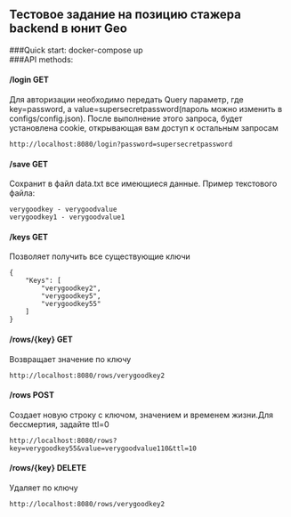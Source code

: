 ## Тестовое задание на позицию стажера backend в юнит Geo
###Quick start:
    docker-compose up   
###API methods:  
#### /login GET
Для авторизации необходимо передать Query параметр, где key=password, а
value=supersecretpassword(пароль можно изменить в configs/config.json).
После выполнение этого запроса, будет установлена cookie, открывающая вам
доступ к остальным запросам
   
    http://localhost:8080/login?password=supersecretpassword
#### /save GET
Сохранит в файл data.txt все имеющиеся данные. Пример
текстового файла:

    verygoodkey - verygoodvalue 
    verygoodkey1 - verygoodvalue1 
#### /keys GET
Позволяет получить все существующие ключи

    {
        "Keys": [
            "verygoodkey2",
            "verygoodkey5",
            "verygoodkey55"
        ]
    }
#### /rows/{key} GET
Возвращает значение по ключу

    http://localhost:8080/rows/verygoodkey2
    
#### /rows POST
Создает новую строку с ключом, значением и временем жизни.Для бессмертия,
задайте ttl=0

    http://localhost:8080/rows?key=verygoodkey55&value=verygoodvalue110&ttl=10
#### /rows/{key} DELETE
Удаляет по ключу

    http://localhost:8080/rows/verygoodkey2
